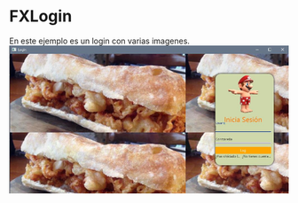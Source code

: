 # FXLogin
En este ejemplo es un login con varias imagenes.
![](https://github.com/gonzalo224455/FXLogin/blob/Translation/img/Readme.JPG)
